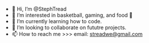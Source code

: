- 👋 Hi, I’m @StephTread
- 👀 I’m interested in basketball, gaming, and food 🥴
- 🌱 I’m currently learning how to code.
- 💞️ I’m looking to collaborate on fututre projects.
- 📫 How to reach me >>> email: streadwe@gmail.com

<!---
StephTread/StephTread is a ✨ special ✨ repository because its `README.md` (this file) appears on your GitHub profile.
You can click the Preview link to take a look at your changes.
--->
